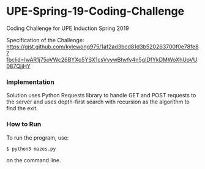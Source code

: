 # UPE-Spring-19-Coding-Challenge
Coding Challenge for UPE Induction Spring 2019

Specification of the Challenge: https://gist.github.com/kylewong975/1af2ad3bcd81d3b520263700f0e78fe8?fbclid=IwAR1j75oVWc26BYXo5YSX1csVvywBhvfy4n5gIDfYkDMWoXhUoVU087QjjHY

### Implementation
Solution uses Python Requests library to handle GET and POST requests to the server and uses depth-first search with recursion as the algorithm to find the exit.

### How to Run
To run the program, use:
```
$ python3 mazes.py
```
on the command line.

